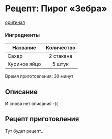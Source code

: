 # Рецепт: Пирог «Зебра»
[оригинал](https://eda.ru/recepty/vypechka-deserty/pirog-zebra-19334)

### Ингредиенты
| Название        	| Количество    |
| -------------   	|:-------------:|
| Сахар 		| 2 стакана 		|
| Куриное яйцо 	| 5 штук 		|

Время приготовления: 30 минут 

## Описание
И снова нет описания -((

## Рецепт приготовления
Тут будет рецепт...